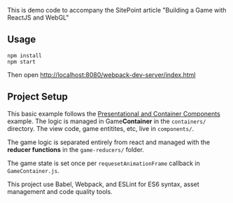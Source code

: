 This is demo code to accompany the SitePoint article "Building a Game with ReactJS and WebGL"

## Usage

```
npm install
npm start
```

Then open [http://localhost:8080/webpack-dev-server/index.html](http://localhost:8080/webpack-dev-server/index.html)

## Project Setup

This basic example follows the [Presentational and Container Components](https://medium.com/@dan_abramov/smart-and-dumb-components-7ca2f9a7c7d0#.z4oi835if) example. The logic is managed in Game**Container** in the `containers/` directory. The view code, game entitites, etc, live in `components/`.

The game logic is separated entirely from react and managed with the **reducer functions** in the `game-reducers/` folder.

The game state is set once per `requesetAnimationFrame` callback in `GameContainer.js`.

This project use Babel, Webpack, and ESLint for ES6 syntax, asset management and code quality tools.
